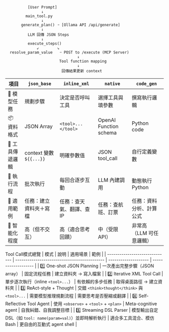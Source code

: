 ```simple_flowchart
          [User Prompt]
                ↓
         main_tool.py
                ↓
       generate_plan() ➝ [Ollama API /api/generate]
                ↓
          LLM 回傳 JSON Steps
                ↓
          execute_steps()
              ↙        ↘
  resolve_param_value   ➝ POST to /execute (MCP Server)
                                ↓
                        Tool function mapping
                                ↓
                         回傳結果更新 context
```


| 項目        | `json_base`           | `inline_xml`       | `native`               | `code_gen`     |
| --------- | --------------------- | ------------------ | ---------------------- | -------------- |
| 🧠 模型任務   | 規劃步驟                  | 決定是否呼叫工具           | 選擇工具與填參數               | 撰寫執行邏輯         |
| 📦 資料格式   | JSON Array            | `<tool>...</tool>` | OpenAI Function schema | Python code    |
| 🧩 工具傳遞邏輯 | context 變數 `${{...}}` | 明確參數值              | JSON tool\_call        | 自行定義變數         |
| 🔁 執行流程   | 批次執行                  | 每回合逐步互動            | LLM 內建調用               | 動態執行 Python    |
| 🧰 適用範例   | 任務：建立資料夾＋寫檔           | 任務：查天氣、翻譯、查 IP     | 任務：查航班、訂票              | 任務：資料分析、計算公式   |
| 🧠 智能化程度  | 高（但不交互）               | 高（適合思考回饋）          | 中（受限 API）              | 非常高（LLM 可任意邏輯） |

Tool Call模式總覽
| 模式                             | 說明                                           | 適用場景                 | 範例                  |
| ------------------------------ | -------------------------------------------- | -------------------- | ------------------- |
| 1️⃣ One-shot JSON Planning     | 一次產出完整步驟（JSON array）                         | 固定流程任務               | 建立資料夾 → 寫入檔案        |
| 2️⃣ Iterative XML Tool Call    | 單步逐次執行（inline `<tool>...`）                   | 有依賴的多步任務             | 取得桌面路徑 → 建立資料夾      |
| 3️⃣ ReAct-style + Thought      | 交錯 `<think>thought</think>` 與 `<tool>...`    | 需要模型推理規劃流程           | 需要思考是否壓縮或翻譯         |
| 4️⃣ Self-Reflective Tool Agent | 使用 `<observe>` + `<tool>` + `<plan>`         | Meta-cognitive agent | 自我糾錯、自我調整目標         |
| 5️⃣ Streaming DSL Parser       | 模型輸出自定 DSL（如 `tool: name(param=val)`）並即時解析執行 | 適合多工具混合、模仿 Bash      | 更自由的互動式 agent shell |
